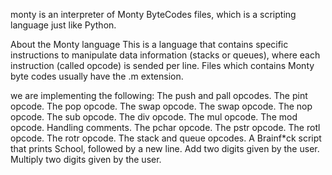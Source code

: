 monty is an interpreter of Monty ByteCodes files, which is a scripting language just like Python.

About the Monty language
This is a language that contains specific instructions to manipulate data information (stacks or queues), where each instruction (called opcode) is sended per line. Files which contains Monty byte codes usually have the .m extension.

we are implementing the following:
The push and pall opcodes.
The pint opcode.
The pop opcode.
The swap opcode.
The swap opcode.
The nop opcode.
The sub opcode.
The div opcode.
The mul opcode.
The mod opcode.
Handling comments.
The pchar opcode.
The pstr opcode.
The rotl opcode.
The rotr opcode.
The stack and queue opcodes.
A Brainf*ck script that prints School, followed by a new line.
Add two digits given by the user.
Multiply two digits given by the user.
